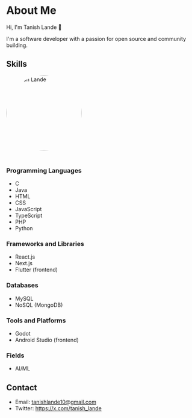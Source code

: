 # About Me

Hi, I'm Tanish Lande 👋

I'm a software developer with a passion for open source and community building.

## Skills

<!-- HTML to include and style the image -->
<img src="D:\logos_for_github.png" alt="Tanish Lande" style="width:200px;height:auto;border-radius:50%;margin-bottom:20px;">

### Programming Languages

- C
- Java
- HTML
- CSS
- JavaScript
- TypeScript
- PHP
- Python

### Frameworks and Libraries

- React.js
- Next.js
- Flutter (frontend)

### Databases

- MySQL
- NoSQL (MongoDB)

### Tools and Platforms

- Godot
- Android Studio (frontend)

### Fields

- AI/ML

## Contact

- Email: tanishlande10@gmail.com
- Twitter: https://x.com/tanish_lande

